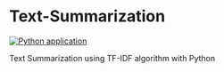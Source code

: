# Text-Summarization

[![Python application](https://github.com/SajjadAemmi/Text-Summarization/actions/workflows/python-app.yml/badge.svg)](https://github.com/SajjadAemmi/Text-Summarization/actions/workflows/python-app.yml)

Text Summarization using TF-IDF algorithm with Python
